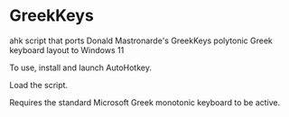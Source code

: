 # GreekKeys
ahk script that ports Donald Mastronarde's GreekKeys polytonic Greek keyboard layout to Windows 11

To use, install and launch AutoHotkey.

Load the script.

Requires the standard Microsoft Greek monotonic keyboard to be active.
